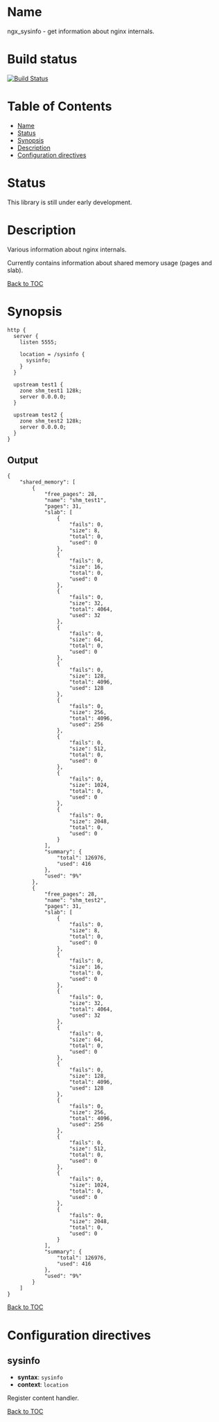 Name
====

ngx_sysinfo - get information about nginx internals.

Build status
============
[![Build Status](https://travis-ci.org/ZigzagAK/ngx_sysinfo.svg)](https://travis-ci.org/ZigzagAK/ngx_sysinfo)

Table of Contents
=================

* [Name](#name)
* [Status](#status)
* [Synopsis](#synopsis)
* [Description](#description)
* [Configuration directives](#configuration-directives)

Status
======

This library is still under early development.

Description
===========

Various information about nginx internals.

Currently contains information about shared memory usage (pages and slab).

[Back to TOC](#table-of-contents)

Synopsis
========

```nginx
http {
  server {
    listen 5555;

    location = /sysinfo {
      sysinfo;
    }
  }

  upstream test1 {
    zone shm_test1 128k;
    server 0.0.0.0;
  }

  upstream test2 {
    zone shm_test2 128k;
    server 0.0.0.0;
  }
}
```

Output
------
```
{
    "shared_memory": [
        {
            "free_pages": 28,
            "name": "shm_test1",
            "pages": 31,
            "slab": [
                {
                    "fails": 0,
                    "size": 8,
                    "total": 0,
                    "used": 0
                },
                {
                    "fails": 0,
                    "size": 16,
                    "total": 0,
                    "used": 0
                },
                {
                    "fails": 0,
                    "size": 32,
                    "total": 4064,
                    "used": 32
                },
                {
                    "fails": 0,
                    "size": 64,
                    "total": 0,
                    "used": 0
                },
                {
                    "fails": 0,
                    "size": 128,
                    "total": 4096,
                    "used": 128
                },
                {
                    "fails": 0,
                    "size": 256,
                    "total": 4096,
                    "used": 256
                },
                {
                    "fails": 0,
                    "size": 512,
                    "total": 0,
                    "used": 0
                },
                {
                    "fails": 0,
                    "size": 1024,
                    "total": 0,
                    "used": 0
                },
                {
                    "fails": 0,
                    "size": 2048,
                    "total": 0,
                    "used": 0
                }
            ],
            "summary": {
                "total": 126976,
                "used": 416
            },
            "used": "9%"
        },
        {
            "free_pages": 28,
            "name": "shm_test2",
            "pages": 31,
            "slab": [
                {
                    "fails": 0,
                    "size": 8,
                    "total": 0,
                    "used": 0
                },
                {
                    "fails": 0,
                    "size": 16,
                    "total": 0,
                    "used": 0
                },
                {
                    "fails": 0,
                    "size": 32,
                    "total": 4064,
                    "used": 32
                },
                {
                    "fails": 0,
                    "size": 64,
                    "total": 0,
                    "used": 0
                },
                {
                    "fails": 0,
                    "size": 128,
                    "total": 4096,
                    "used": 128
                },
                {
                    "fails": 0,
                    "size": 256,
                    "total": 4096,
                    "used": 256
                },
                {
                    "fails": 0,
                    "size": 512,
                    "total": 0,
                    "used": 0
                },
                {
                    "fails": 0,
                    "size": 1024,
                    "total": 0,
                    "used": 0
                },
                {
                    "fails": 0,
                    "size": 2048,
                    "total": 0,
                    "used": 0
                }
            ],
            "summary": {
                "total": 126976,
                "used": 416
            },
            "used": "9%"
        }
    ]
}
```

[Back to TOC](#table-of-contents)

Configuration directives
========================

sysinfo
-------
* **syntax**: `sysinfo`
* **context**: `location`

Register content handler.

[Back to TOC](#table-of-contents)
